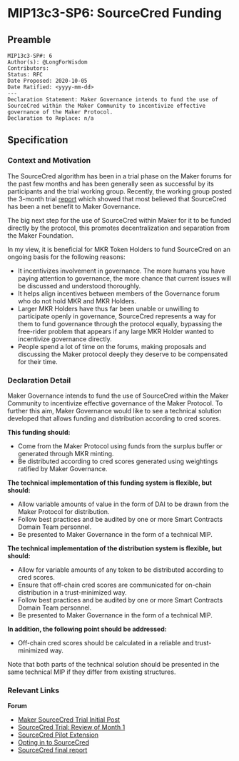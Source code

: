 # MIP13c3-SP6: SourceCred Funding

## Preamble
```
MIP13c3-SP#: 6
Author(s): @LongForWisdom
Contributors:
Status: RFC
Date Proposed: 2020-10-05
Date Ratified: <yyyy-mm-dd>
---
Declaration Statement: Maker Governance intends to fund the use of SourceCred within the Maker Community to incentivize effective governance of the Maker Protocol.
Declaration to Replace: n/a
```
## Specification

### Context and Motivation

The SourceCred algorithm has been in a trial phase on the Maker forums for the past few months and has been generally seen as successful by its participants and the trial working group. Recently, the working group posted the 3-month trial [report](https://forum.makerdao.com/t/sourcecred-trial-final-report/4569) which showed that most believed that SourceCred has been a net benefit to Maker Governance.

The big next step for the use of SourceCred within Maker for it to be funded directly by the protocol, this promotes decentralization and separation from the Maker Foundation.

In my view, it is beneficial for MKR Token Holders to fund SourceCred on an ongoing basis for the following reasons:
- It incentivizes involvement in governance. The more humans you have paying attention to governance, the more chance that current issues will be discussed and understood thoroughly. 
- It helps align incentives between members of the Governance forum who do not hold MKR and MKR Holders.
- Larger MKR Holders have thus far been unable or unwilling to participate openly in governance, SourceCred represents a way for them to fund governance through the protocol equally, bypassing the free-rider problem that appears if any large MKR Holder wanted to incentivize governance directly.
- People spend a lot of time on the forums, making proposals and discussing the Maker protocol deeply they deserve to be compensated for their time.


### Declaration Detail

Maker Governance intends to fund the use of SourceCred within the Maker Community to incentivize effective governance of the Maker Protocol. To further this aim, Maker Governance would like to see a technical solution developed that allows funding and distribution according to cred scores.

**This funding should:**
- Come from the Maker Protocol using funds from the surplus buffer or generated through MKR minting.  
- Be distributed according to cred scores generated using weightings ratified by Maker Governance.  

**The technical implementation of this funding system is flexible, but should:**
- Allow variable amounts of value in the form of DAI to be drawn from the Maker Protocol for distribution.
- Follow best practices and be audited by one or more Smart Contracts Domain Team personnel.  
- Be presented to Maker Governance in the form of a technical MIP.  

**The technical implementation of the distribution system is flexible, but should:**
- Allow for variable amounts of any token to be distributed according to cred scores.  
- Ensure that off-chain cred scores are communicated for on-chain distribution in a trust-minimized way.  
- Follow best practices and be audited by one or more Smart Contracts Domain Team personnel.  
- Be presented to Maker Governance in the form of a technical MIP.  

**In addition, the following point should be addressed:**
- Off-chain cred scores should be calculated in a reliable and trust-minimized way.  

Note that both parts of the technical solution should be presented in the same technical MIP if they differ from existing structures.

### Relevant Links
    
**Forum**
- [Maker SourceCred Trial Initial Post](https://forum.makerdao.com/t/maker-sourcecred-trial/2551)  
- [SourceCred Trial: Review of Month 1](https://forum.makerdao.com/t/sourcecred-trial-review-of-month-1-payout-increase/2999)  
- [SourceCred Pilot Extension](https://forum.makerdao.com/t/sourcecred-pilot-extension/3892)  
- [Opting in to SourceCred](https://forum.makerdao.com/t/opting-in-to-sourcecred-wth-is-sourcecred/3913)  
- [SourceCred final report](https://forum.makerdao.com/t/sourcecred-trial-final-report/4569)


